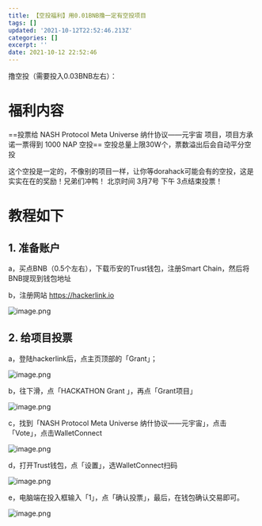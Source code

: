 ```yaml
---
title: 【空投福利】用0.01BNB撸一定有空投项目
tags: []
updated: '2021-10-12T22:52:46.213Z'
categories: []
excerpt: ''
date: 2021-10-12 22:52:46
---
```


撸空投（需要投入0.03BNB左右）：

# 福利内容

\==投票给
NASH Protocol Meta Universe 纳什协议——元宇宙
项目，项目方承诺一票得到  1000 NAP 空投==
空投总量上限30W个，票数溢出后会自动平分空投

这个空投是一定的，不像别的项目一样，让你等dorahack可能会有的空投，这是实实在在的奖励！兄弟们冲鸭！ 北京时间 3月7号 下午 3点结束投票！

# 教程如下

## 1. 准备账户

a，买点BNB（0.5个左右），下载币安的Trust钱包，注册Smart Chain，然后将BNB提现到钱包地址

b，注册网站 https://hackerlink.io

![image.png](ipfs://QmNMJaA2jJvh7DAiZWgYdbszA1mxYsfJ6BWe1LVYQZwKLa)

## 2. 给项目投票

a，登陆hackerlink后，点主页顶部的「Grant」；

![image.png](ipfs://Qmd9Ex8A2QzVsTKUzWKUpK2oSwzjn2icNvRZzmHGxehUxq)

b，往下滑，点「HACKATHON Grant 」，再点「Grant项目」

![image.png](ipfs://QmPgbKYBCsQcz6QZEtXCQTH1LYmp7SxDgQs3f3wKhnsWXL)

c，找到「NASH Protocol Meta Universe 纳什协议——元宇宙」，点击「Vote」，点击WalletConnect

![image.png](ipfs://QmUhbjRdCC49J1BruJVEfMe5t3SzXyqiA1tt1q4hTLY6SP)

d，打开Trust钱包，点「设置」，选WalletConnect扫码

![image.png](ipfs://QmTr6YQKCGNh2pbJLUUS4MfKRR99cnpXtNbvVKHEVmL2kd)

e，电脑端在投入框输入「1」，点「确认投票」，最后，在钱包确认交易即可。

![image.png](ipfs://QmWX1PR6cfRLiG9xR3oqCqmzeh9v6phAnEC51qxc6ZkYW8)

